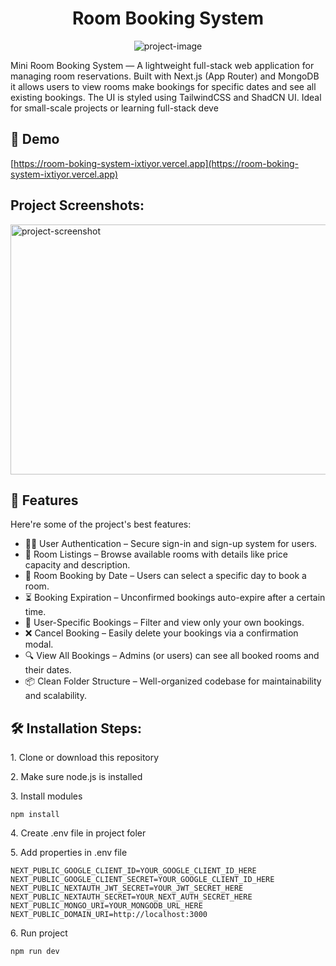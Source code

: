 <h1 align="center" id="title">Room Booking System</h1>

<p align="center"><img src="https://i.ibb.co/rK4dZQ1F/New-Tech-Futuristic-Purple-and-Yellow-Youtube-Thumbnail.png" alt="project-image"></p>

<p id="description">Mini Room Booking System — A lightweight full-stack web application for managing room reservations. Built with Next.js (App Router) and MongoDB it allows users to view rooms make bookings for specific dates and see all existing bookings. The UI is styled using TailwindCSS and ShadCN UI. Ideal for small-scale projects or learning full-stack deve</p>

<h2>🚀 Demo</h2>

[https://room-boking-system-ixtiyor.vercel.app](https://room-boking-system-ixtiyor.vercel.app)

<h2>Project Screenshots:</h2>

<img src="https://i.ibb.co/ZpFkxnfp/Screenshot-2025-08-06-154333.png" alt="project-screenshot" width="1000" height="400/">

  
  
<h2>🧐 Features</h2>

Here're some of the project's best features:

*   🧑‍💼 User Authentication – Secure sign-in and sign-up system for users.
*   🏨 Room Listings – Browse available rooms with details like price capacity and description.
*   📅 Room Booking by Date – Users can select a specific day to book a room.
*   ⏳ Booking Expiration – Unconfirmed bookings auto-expire after a certain time.
*   📂 User-Specific Bookings – Filter and view only your own bookings.
*   ❌ Cancel Booking – Easily delete your bookings via a confirmation modal.
*   🔍 View All Bookings – Admins (or users) can see all booked rooms and their dates.
*   📦 Clean Folder Structure – Well-organized codebase for maintainability and scalability.

<h2>🛠️ Installation Steps:</h2>

<p>1. Clone or download this repository</p>

<p>2. Make sure node.js is installed</p>

<p>3. Install modules</p>

```
npm install
```

<p>4. Create .env file in project foler</p>

<p>5. Add properties in .env file</p>

```
NEXT_PUBLIC_GOOGLE_CLIENT_ID=YOUR_GOOGLE_CLIENT_ID_HERE
NEXT_PUBLIC_GOOGLE_CLIENT_SECRET=YOUR_GOOGLE_CLIENT_ID_HERE
NEXT_PUBLIC_NEXTAUTH_JWT_SECRET=YOUR_JWT_SECRET_HERE
NEXT_PUBLIC_NEXTAUTH_SECRET=YOUR_NEXT_AUTH_SECRET_HERE
NEXT_PUBLIC_MONGO_URI=YOUR_MONGODB_URL_HERE
NEXT_PUBLIC_DOMAIN_URI=http://localhost:3000
```

<p>6. Run project</p>

```
npm run dev
```
